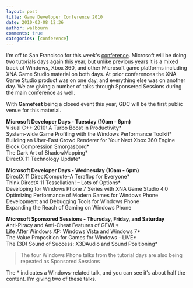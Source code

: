 ```yaml
---
layout: post
title: Game Developer Conference 2010
date: 2010-03-08 12:36
author: walbourn
comments: true
categories: [conference]
---
```

I'm off to San Francisco for this week's <a title=conference href="http://www.gdconf.com/" mce_href="http://www.gdconf.com/">conference</a>. Microsoft will be doing two tutorials days again this year, but unlike previous years it is a mixed track of Windows, Xbox 360, and other Microsoft game platforms including XNA Game Studio material on both days. At prior conferences the XNA Game Studio product was on one day, and everything else was on another day. We are giving a number of talks through Sponsered Sessions during the main conference as well.

With **Gamefest** being a closed event this year, GDC will be the first public venue for this material.

<strong>Microsoft Developer Days - Tuesday (10am - 6pm)</strong>  
Visual C++ 2010: A Turbo Boost in Productivity*  
System-wide Game Profiling with the Windows Performance Toolkit*  
Building an Uber-Fast Crowd Renderer for Your Next Xbox 360 Engine  
Block Compression Smorgasbord*  
The Dark Art of ShadowMapping*  
DirectX 11 Technology Update*

<strong>Microsoft Developer Days - Wednesday (10am - 6pm)</strong>  
DirectX 11 DirectCompute–A Teraflop for Everyone*  
Think DirectX 11 Tessellation! – Lots of Options*  
Developing for Windows Phone 7 Series with XNA Game Studio 4.0  
Optimizing Performance of Modern Games for Windows Phone  
Development and Debugging Tools for Windows Phone  
Expanding the Reach of Gaming on Windows Phone

<strong>Microsoft Sponsored Sessions - Thursday, Friday, and Saturday</strong>  
Anti-Piracy and Anti-Cheat Features of GFWL*  
Life After Windows XP: Windows Vista and Windows 7*  
The Value Proposition for Games for Windows - LIVE*  
The (3D) Sound of Success: X3DAudio and Sound Positioning*

> The four Windows Phone talks from the tutorial days are also being repeated as Sponsored Sessions

The * indicates a Windows-related talk, and you can see it's about half the content. I'm giving two of these talks.

